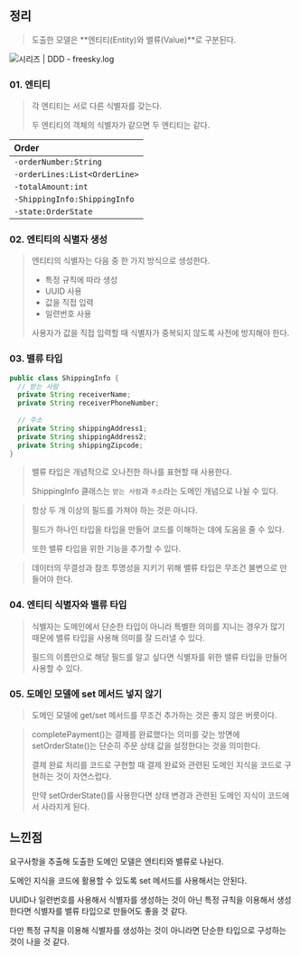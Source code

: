 ## 정리

> 도출한 모델은 **엔티티(Entity)와 밸류(Value)**로 구분된다.

![시리즈 | DDD - freesky.log](https://images.velog.io/images/freesky/post/a2208b5f-da9b-40a9-9752-30b20e1af668/image.png)

### 01. 엔티티

> 각 엔티티는 서로 다른 식별자를 갖는다.
>
> 두 엔티티의 객체의 식별자가 같으면 두 엔티티는 같다.

| Order                         |
| :---------------------------- |
| `-orderNumber:String`         |
| `-orderLines:List<OrderLine>` |
| `-totalAmount:int`            |
| `-ShippingInfo:ShippingInfo`  |
| `-state:OrderState`           |

### 02. 엔티티의 식별자 생성

> 엔티티의 식별자는 다음 중 한 가지 방식으로 생성한다.
>
> - 특정 규칙에 따라 생성
> - UUID 사용
> - 값을 직접 입력
> - 일련번호 사용
>
> 사용자가 값을 직접 입력할 때 식별자가 중복되지 않도록 사전에 방지해야 한다.

### 03. 밸류 타입

```java
public class ShippingInfo {
  // 받는 사람
  private String receiverName;
  private String receiverPhoneNumber;
  
  // 주소
  private String shippingAddress1;
  private String shippingAddress2;
  private String shippingZipcode;
}
```

> 밸류 타입은 개념적으로 오나전한 하나를 표현할 때 사용한다.
>
> ShippingInfo 클래스는 ``받는 사람``과 ``주소``라는 도메인 개념으로 나뉠 수 있다.

>
> 항상 두 개 이상의 필드를 가져야 하는 것은 아니다.
>
> 필드가 하나인 타입을 타입을 만들어 코드를 이해하는 데에 도움을 줄 수 있다.
>
> 또한 밸류 타입을 위한 기능을 추가할 수 있다.

> 데이터의 무결성과 참조 투명성을 지키기 위해 밸류 타입은 무조건 불변으로 만들어야 한다.

### 04. 엔티티 식별자와 밸류 타입

> 식별자는 도메인에서 단순한 타입이 아니라 특별한 의미를 지니는 경우가 많기 때문에 밸류 타입을 사용해 의미를 잘 드러낼 수 있다.
>
> 필드의 이름만으로 해당 필드를 알고 싶다면 식별자를 위한 밸류 타입을 만들어 사용할 수 있다.

### 05. 도메인 모델에 set 메서드 넣지 않기

> 도메인 모델에 get/set 메서드를 무조건 추가하는 것은 좋지 않은 버릇이다.

> completePayment()는 결제를 완료했다는 의미를 갖는 방면에 setOrderState()는 단순히 주문 상태 값을 설정한다는 것을 의미한다.
>
> 결제 완료 처리를 코드로 구현할 때 결제 완료와 관련된 도메인 지식을 코드로 구현하는 것이 자연스럽다.
>
> 만약 setOrderState()를 사용한다면 상태 변경과 관련된 도메인 지식이 코드에서 사라지게 된다.



## 느낀점

요구사항을 추출해 도출한 도메인 모델은 엔티티와 밸류로 나뉜다.

도메인 지식을 코드에 활용할 수 있도록 set 메서드를 사용해서는 안된다.

UUID나 일련번호를 사용해서 식별자를 생성하는 것이 아닌 특정 규칙을 이용해서 생성한다면 식별자를 밸류 타입으로 만들어도 좋을 것 같다.

다만 특정 규칙을 이용해 식별자를 생성하는 것이 아니라면 단순한 타입으로 구성하는 것이 나을 것 같다.

